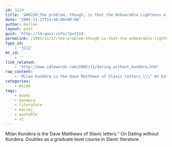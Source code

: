 ```yaml
---
id: 3114
title: '&#8220;The problem, though, is that the Unbearable Lightness of Being is a really bad book.'
date: '2005-11-17T14:48:00+00:00'
author: Kellan
layout: post
guid: 'http://lm.quxx.info/?p=3114'
permalink: /2005/11/17/the-problem-though-is-that-the-unbearable-lightness-of-being-is-a-really-bad-book/
typo_id:
    - '3112'
mt_id:
    - ''
link_related:
    - 'http://www.idlewords.com/2005/11/dating_without_kundera.htm'
raw_content:
    - 'Milan Kundera is the Dave Matthews of Slavic letters.\\\" On Dating without Kundera.  Doubles as a graduate level course in Slavic literature.'
categories:
    - Aside
tags:
    - books
    - kundera
    - literature
    - maciej
    - quotable
    - st
---
```


Milan Kundera is the Dave Matthews of Slavic letters.” On Dating without Kundera. Doubles as a graduate level course in Slavic literature.